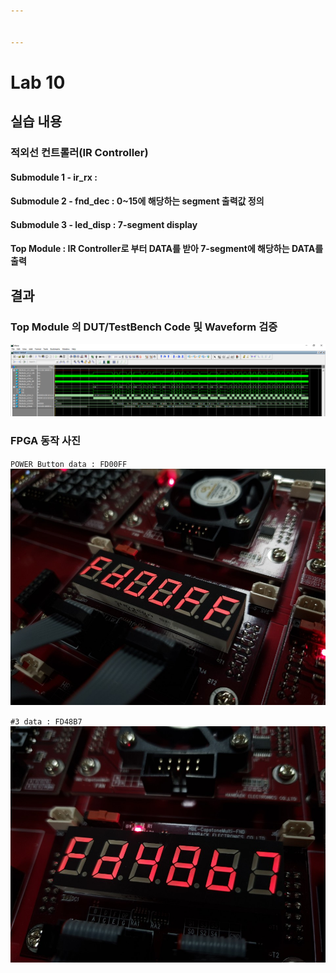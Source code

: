 ```yaml
---


---
```


<h1 id="lab-10">Lab 10</h1>
<h2 id="실습-내용">실습 내용</h2>
<h3 id="적외선-컨트롤러ir-controller"><strong>적외선 컨트롤러(IR Controller)</strong></h3>
<h4 id="submodule-1---ir_rx-"><strong>Submodule 1 - ir_rx</strong> :</h4>
<h4 id="submodule-2---fnd_dec--015에-해당하는-segment-출력값-정의"><strong>Submodule 2 - fnd_dec</strong> : 0~15에 해당하는 segment 출력값 정의</h4>
<h4 id="submodule-3---led_disp--7-segment-display"><strong>Submodule 3 - led_disp</strong> : 7-segment display</h4>
<h4 id="top-module---ir-controller로-부터-data를-받아-7-segment에-해당하는-data를-출력"><strong>Top Module</strong> :  IR Controller로 부터 DATA를 받아 7-segment에 해당하는 DATA를 출력</h4>
<h2 id="결과">결과</h2>
<h3 id="top-module-의-duttestbench-code-및-waveform-검증"><strong>Top Module 의 DUT/TestBench Code 및 Waveform 검증</strong></h3>
<p><img src="https://github.com/NohHaYoung/LogicDesignCode/blob/master/practice9/figs/waveform.PNG?raw=true" alt="wave form"></p>
<h3 id="fpga-동작-사진"><strong>FPGA 동작 사진</strong></h3>
<p><code>POWER Button data : FD00FF</code><br>
<img src="https://github.com/NohHaYoung/LogicDesignCode/blob/master/practice9/figs/FPGA%281%29.jpg?raw=true" alt="PowerButton Data : FD00FF"></p>
<p><code>#3 data : FD48B7</code><br>
<img src="https://github.com/NohHaYoung/LogicDesignCode/blob/master/practice9/figs/FPGA%282%29.jpg?raw=true" alt="#3 data : FD48B7"></p>

